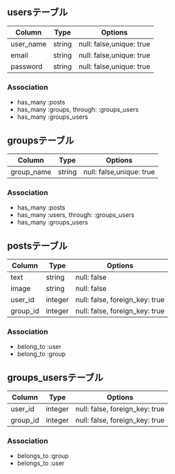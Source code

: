 
## usersテーブル

|Column|Type|Options|
|------|----|-------|
|user_name|string|null: false,unique: true|
|email|string|null: false,unique: true|
|password|string|null: false,unique: true|

### Association
- has_many :posts
- has_many :groups, through: :groups_users
- has_many :groups_users

## groupsテーブル

|Column|Type|Options|
|------|----|-------|
|group_name|string|null: false,unique: true|

### Association
- has_many :posts
- has_many :users, through: :groups_users
- has_many :groups_users

## postsテーブル

|Column|Type|Options|
|------|----|-------|
|text|string|null: false|
|image|string|null: false|
|user_id|integer|null: false, foreign_key: true|
|group_id|integer|null: false, foreign_key: true|

### Association
- belong_to :user
- belong_to :group

## groups_usersテーブル

|Column|Type|Options|
|------|----|-------|
|user_id|integer|null: false, foreign_key: true|
|group_id|integer|null: false, foreign_key: true|

### Association
- belongs_to :group
- belongs_to :user